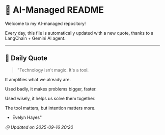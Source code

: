 # 🧠 AI-Managed README

Welcome to my AI-managed repository!

Every day, this file is automatically updated with a new quote, thanks to a LangChain + Gemini AI agent.

---

## 📅 Daily Quote

> "Technology isn't magic. It's a tool.

It amplifies what we already are.

Used badly, it makes problems bigger, faster.

Used wisely, it helps us solve them together.

The tool matters, but intention matters more.

- Evelyn Hayes"

*🕒 Updated on 2025-09-16 20:20*